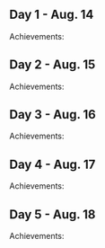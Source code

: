 ## Day 1 - Aug. 14

Achievements:




## Day 2 - Aug. 15

Achievements:




## Day 3 - Aug. 16

Achievements:




## Day 4 - Aug. 17

Achievements:



## Day 5 - Aug. 18

Achievements:




